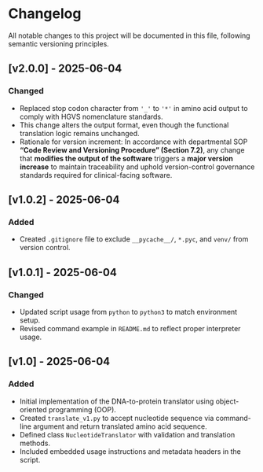 # Changelog

All notable changes to this project will be documented in this file, following semantic versioning principles.



## [v2.0.0] - 2025-06-04
### Changed
- Replaced stop codon character from `'_'` to `'*'` in amino acid output to comply with HGVS nomenclature standards.
- This change alters the output format, even though the functional translation logic remains unchanged.
- Rationale for version increment: In accordance with departmental SOP **“Code Review and Versioning Procedure” (Section 7.2)**, any change that **modifies the output of the software** triggers a **major version increase** to maintain traceability and uphold version-control governance standards required for clinical-facing software.


## [v1.0.2] - 2025-06-04
### Added
- Created `.gitignore` file to exclude `__pycache__/`, `*.pyc`, and `venv/` from version control.


## [v1.0.1] - 2025-06-04
### Changed
- Updated script usage from `python` to `python3` to match environment setup.
- Revised command example in `README.md` to reflect proper interpreter usage.



## [v1.0] - 2025-06-04
### Added
- Initial implementation of the DNA-to-protein translator using object-oriented programming (OOP).
- Created `translate_v1.py` to accept nucleotide sequence via command-line argument and return translated amino acid sequence.
- Defined class `NucleotideTranslator` with validation and translation methods.
- Included embedded usage instructions and metadata headers in the script.
